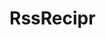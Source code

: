 # RssRecipr

<a href="https://www.bitrise.io/app/78ecb43a6a397d40/status.svg?token=2_tc-1dj7Rrn02Xbh9v7gg"/>
